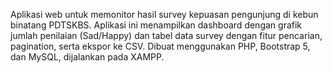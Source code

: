 Aplikasi web untuk memonitor hasil survey kepuasan pengunjung di kebun binatang PDTSKBS. Aplikasi ini menampilkan dashboard dengan grafik jumlah penilaian (Sad/Happy) dan tabel data survey dengan fitur pencarian, pagination, serta ekspor ke CSV. Dibuat menggunakan PHP, Bootstrap 5, dan MySQL, dijalankan pada XAMPP.